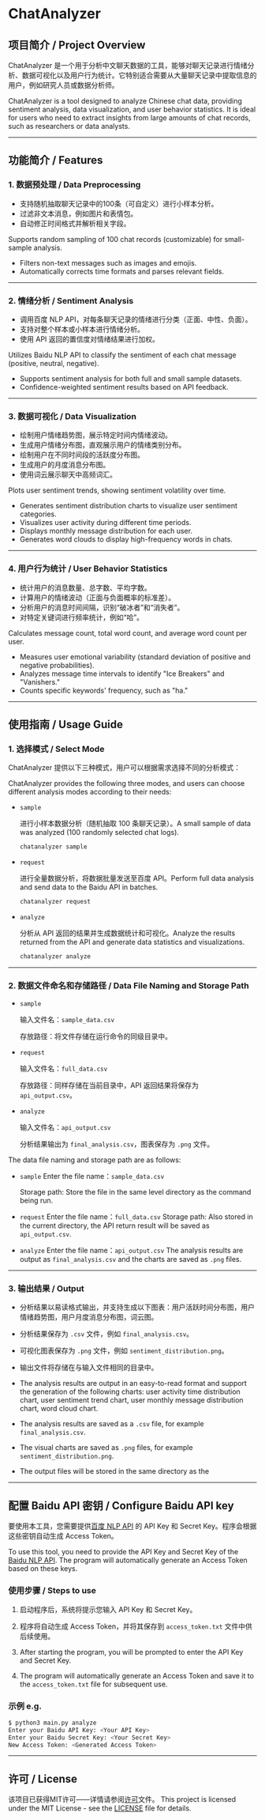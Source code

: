 # ChatAnalyzer

## 项目简介 / Project Overview

ChatAnalyzer 是一个用于分析中文聊天数据的工具，能够对聊天记录进行情绪分析、数据可视化以及用户行为统计。它特别适合需要从大量聊天记录中提取信息的用户，例如研究人员或数据分析师。

ChatAnalyzer is a tool designed to analyze Chinese chat data, providing sentiment analysis, data visualization, and user behavior statistics. It is ideal for users who need to extract insights from large amounts of chat records, such as researchers or data analysts.

---

## 功能简介 / Features

### 1. 数据预处理 / Data Preprocessing
- 支持随机抽取聊天记录中的100条（可自定义）进行小样本分析。
- 过滤非文本消息，例如图片和表情包。
- 自动修正时间格式并解析相关字段。

Supports random sampling of 100 chat records (customizable) for small-sample analysis.  
- Filters non-text messages such as images and emojis.  
- Automatically corrects time formats and parses relevant fields.

---

### 2. 情绪分析 / Sentiment Analysis
- 调用百度 NLP API，对每条聊天记录的情绪进行分类（正面、中性、负面）。
- 支持对整个样本或小样本进行情绪分析。
- 使用 API 返回的置信度对情绪结果进行加权。

Utilizes Baidu NLP API to classify the sentiment of each chat message (positive, neutral, negative).  
- Supports sentiment analysis for both full and small sample datasets.  
- Confidence-weighted sentiment results based on API feedback.

---

### 3. 数据可视化 / Data Visualization
- 绘制用户情绪趋势图，展示特定时间内情绪波动。
- 生成用户情绪分布图，直观展示用户的情绪类别分布。
- 绘制用户在不同时间段的活跃度分布图。
- 生成用户的月度消息分布图。
- 使用词云展示聊天中高频词汇。

Plots user sentiment trends, showing sentiment volatility over time.  
- Generates sentiment distribution charts to visualize user sentiment categories.  
- Visualizes user activity during different time periods.  
- Displays monthly message distribution for each user.  
- Generates word clouds to display high-frequency words in chats.

---

### 4. 用户行为统计 / User Behavior Statistics
- 统计用户的消息数量、总字数、平均字数。
- 计算用户的情绪波动（正面与负面概率的标准差）。
- 分析用户的消息时间间隔，识别“破冰者”和“消失者”。
- 对特定关键词进行频率统计，例如“哈”。

Calculates message count, total word count, and average word count per user.  
- Measures user emotional variability (standard deviation of positive and negative probabilities).  
- Analyzes message time intervals to identify "Ice Breakers" and "Vanishers."  
- Counts specific keywords' frequency, such as "ha."

---

## 使用指南 / Usage Guide

### 1. 选择模式 / Select Mode
ChatAnalyzer 提供以下三种模式，用户可以根据需求选择不同的分析模式：

ChatAnalyzer provides the following three modes, and users can choose different analysis modes according to their needs:

- `sample`

  进行小样本数据分析（随机抽取 100 条聊天记录）。A small sample of data was analyzed (100 randomly selected chat logs).
  
  ```bash
  chatanalyzer sample
  ```
- `request`
  
  进行全量数据分析，将数据批量发送至百度 API。Perform full data analysis and send data to the Baidu API in batches.
  
  ```bash
  chatanalyzer request
  ```
- `analyze`
  
  分析从 API 返回的结果并生成数据统计和可视化。Analyze the results returned from the API and generate data statistics and visualizations.
  
   ```bash
  chatanalyzer analyze
  ``` 

---

### 2. 数据文件命名和存储路径 / Data File Naming and Storage Path
- `sample`
  
  输入文件名：`sample_data.csv`
  
  存放路径：将文件存储在运行命令的同级目录中。
  
- `request`
  
  输入文件名：`full_data.csv`
  
  存放路径：同样存储在当前目录中，API 返回结果将保存为 `api_output.csv`。

- `analyze`
  
  输入文件名：`api_output.csv`
  
  分析结果输出为 `final_analysis.csv`，图表保存为 `.png` 文件。

The data file naming and storage path are as follows:
- `sample`
  Enter the file name：`sample_data.csv`
  
  Storage path: Store the file in the same level directory as the command being run.
  
- `request` 
  Enter the file name：`full_data.csv`
  Storage path: Also stored in the current directory, the API return result will be saved as `api_output.csv`.
  
- `analyze` 
  Enter the file name：`api_output.csv`
  The analysis results are output as `final_analysis.csv` and the charts are saved as `.png` files.

---

### 3. 输出结果 / Output
- 分析结果以易读格式输出，并支持生成以下图表：用户活跃时间分布图，用户情绪趋势图，用户月度消息分布图，词云图。
- 分析结果保存为 `.csv` 文件，例如 `final_analysis.csv`。
- 可视化图表保存为 `.png` 文件，例如 `sentiment_distribution.png`。
- 输出文件将存储在与输入文件相同的目录中。

- The analysis results are output in an easy-to-read format and support the generation of the following charts: user activity time distribution chart, user sentiment trend chart, user monthly message distribution chart, word cloud chart.
- The analysis results are saved as a `.csv` file, for example `final_analysis.csv`.
- The visual charts are saved as `.png` files, for example `sentiment_distribution.png`.
- The output files will be stored in the same directory as the

---

## 配置 Baidu API 密钥 / Configure Baidu API key

要使用本工具，您需要提供[百度 NLP API](https://ai.baidu.com/ai-doc/REFERENCE/Ck3dwjgn3) 的 API Key 和 Secret Key。程序会根据这些密钥自动生成 Access Token。

To use this tool, you need to provide the API Key and Secret Key of the [Baidu NLP API](https://ai.baidu.com/ai-doc/REFERENCE/Ck3dwjgn3). The program will automatically generate an Access Token based on these keys.

### 使用步骤 / Steps to use

1. 启动程序后，系统将提示您输入 API Key 和 Secret Key。
2. 程序将自动生成 Access Token，并将其保存到 `access_token.txt` 文件中供后续使用。

1. After starting the program, you will be prompted to enter the API Key and Secret Key.
2. The program will automatically generate an Access Token and save it to the `access_token.txt` file for subsequent use.

### 示例 e.g.

```bash
$ python3 main.py analyze
Enter your Baidu API Key: <Your API Key>
Enter your Baidu Secret Key: <Your Secret Key>
New Access Token: <Generated Access Token>
```

--- 

## 许可 / License
该项目已获得MIT许可——详情请参阅[许可](LICENSE)文件。
This project is licensed under the MIT License - see the [LICENSE](LICENSE) file for details.
